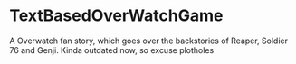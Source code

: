 # TextBasedOverWatchGame
A Overwatch fan story, which goes over the backstories of Reaper, Soldier 76 and Genji. Kinda outdated now, so excuse plotholes 
